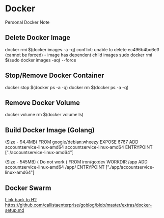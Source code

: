 # Docker
Personal Docker Note

## Delete Docker Image
docker rmi $(docker images -a -q)
conflict: unable to delete ec496b4bc6e3 (cannot be forced) - image has dependent child images
sudo docker rmi $(sudo docker images -aq) --force

## Stop/Remove Docker Container
docker stop $(docker ps -a -q)
docker rm $(docker ps -a -q)

## Remove Docker Volume
docker volume rm $(docker volume ls)

## Build Docker Image (Golang)

(Size - 94.4MB)
FROM google/debian:wheezy
EXPOSE 6767
ADD accountservice-linux-amd64 accountservice-linux-amd64 
ENTRYPOINT ["./accountservice-linux-amd64"]

(Size - 545MB) ( Do not work ) 
FROM iron/go:dev
WORKDIR /app
ADD accountservice-linux-amd64 /app/
ENTRYPOINT ["./app/accountservice-linux-amd64"]

## Docker Swarm

[Link back to H2](#id-goes-here)
https://github.com/callistaenterprise/goblog/blob/master/extras/docker-setup.md

